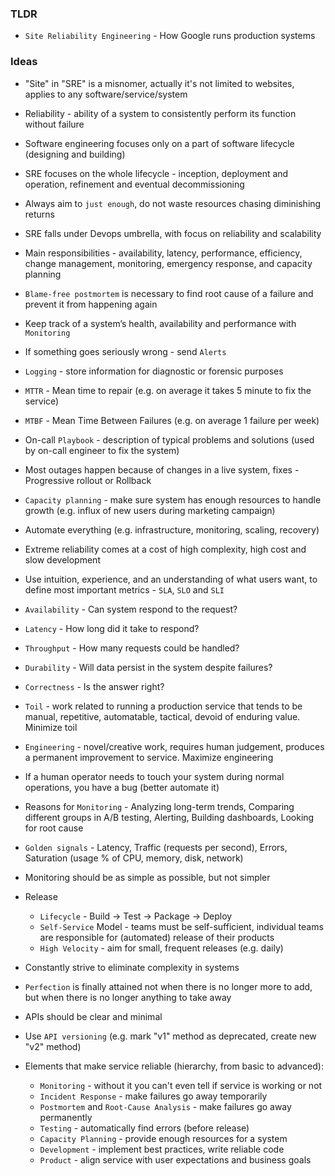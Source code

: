 ### TLDR
* `Site Reliability Engineering` - How Google runs production systems

### Ideas
* "Site" in "SRE" is a misnomer, actually it's not limited to websites, applies to any software/service/system
* Reliability - ability of a system to consistently perform its function without failure
* Software engineering focuses only on a part of software lifecycle (designing and building)
* SRE focuses on the whole lifecycle - inception, deployment and operation, refinement and eventual decommissioning
* Always aim to `just enough`, do not waste resources chasing diminishing returns
* SRE falls under Devops umbrella, with focus on reliability and scalability
* Main responsibilities - availability, latency, performance, efficiency, change management, monitoring, emergency response, and capacity planning
* `Blame-free postmortem` is necessary to find root cause of a failure and prevent it from happening again
* Keep track of a system’s health, availability and performance with `Monitoring`
* If something goes seriously wrong - send `Alerts`
* `Logging` - store information for diagnostic or forensic purposes
* `MTTR` - Mean time to repair (e.g. on average it takes 5 minute to fix the service)
* `MTBF` - Mean Time Between Failures (e.g. on average 1 failure per week)
* On-call `Playbook` - description of typical problems and solutions (used by on-call engineer to fix the system)
* Most outages happen because of changes in a live system, fixes - Progressive rollout or Rollback
* `Capacity planning` - make sure system has enough resources to handle growth (e.g. influx of new users during marketing campaign)
* Automate everything (e.g. infrastructure, monitoring, scaling, recovery)
* Extreme reliability comes at a cost of high complexity, high cost and slow development

* Use intuition, experience, and an understanding of what users want, to define most important metrics - `SLA`, `SLO` and `SLI`
* `Availability` - Can system respond to the request?
* `Latency` - How long did it take to respond?
* `Throughput` - How many requests could be handled?
* `Durability` - Will data persist in the system despite failures? 
* `Correctness` - Is the answer right?

* `Toil` - work related to running a production service that tends to be manual, repetitive, automatable, tactical, devoid of enduring value. Minimize toil
* `Engineering` - novel/creative work, requires human judgement, produces a permanent improvement to service. Maximize engineering
* If a human operator needs to touch your system during normal operations, you have a bug (better automate it)
* Reasons for `Monitoring` - Analyzing long-term trends, Comparing different groups in A/B testing, Alerting, Building dashboards, Looking for root cause
* `Golden signals` - Latency, Traffic (requests per second), Errors, Saturation (usage % of CPU, memory, disk, network)
* Monitoring should be as simple as possible, but not simpler

* Release
  * `Lifecycle` - Build -> Test -> Package -> Deploy
  * `Self-Service` Model - teams must be self-sufficient, individual teams are responsible for (automated) release of their products
  * `High Velocity` - aim for small, frequent releases (e.g. daily)
* Constantly strive to eliminate complexity in systems
* `Perfection` is finally attained not when there is no longer more to add, but when there is no longer anything to take away
* APIs should be clear and minimal
* Use `API versioning` (e.g. mark "v1" method as deprecated, create new "v2" method)

* Elements that make service reliable (hierarchy, from basic to advanced):
  * `Monitoring` - without it you can't even tell if service is working or not
  * `Incident Response` - make failures go away temporarily
  * `Postmortem` and `Root-Cause Analysis` - make failures go away permanently
  * `Testing` - automatically find errors (before release)
  * `Capacity Planning` - provide enough resources for a system
  * `Development` - implement best practices, write reliable code
  * `Product` - align service with user expectations and business goals
